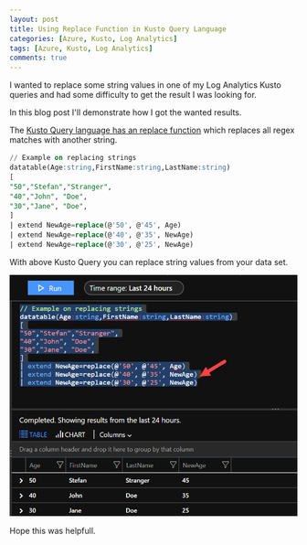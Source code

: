 ```yaml
---
layout: post
title: Using Replace Function in Kusto Query Language
categories: [Azure, Kusto, Log Analytics]
tags: [Azure, Kusto, Log Analytics]
comments: true
---
```


I wanted to replace some string values in one of my Log Analytics Kusto queries and had some difficulty to get the result I was looking for.

In this blog post I'll demonstrate how I got the wanted results.

The <a href="https://docs.microsoft.com/en-us/azure/kusto/query/replacefunction" target="_blank">Kusto Query language has an replace function</a> which replaces all regex matches with another string.

```sql
// Example on replacing strings
datatable(Age:string,FirstName:string,LastName:string)
[
"50","Stefan","Stranger",
"40","John", "Doe",
"30","Jane", "Doe",
]
| extend NewAge=replace(@'50', @'45', Age)
| extend NewAge=replace(@'40', @'35', NewAge)
| extend NewAge=replace(@'30', @'25', NewAge)
```

With above Kusto Query you can replace string values from your data set.

![Kusto Query](/assets/2019-05-16.png)


Hope this was helpfull.

